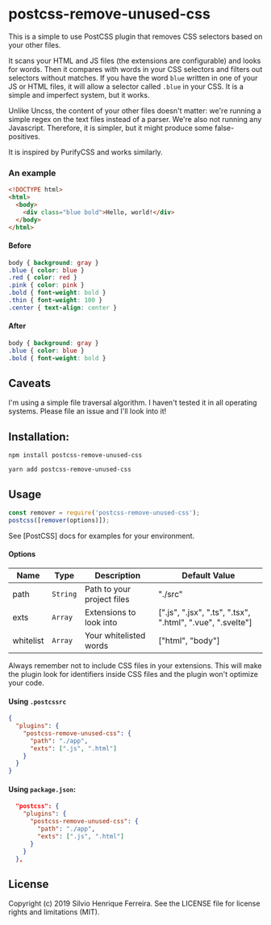 # postcss-remove-unused-css

This is a simple to use PostCSS plugin that removes CSS selectors based on your other files.

It scans your HTML and JS files (the extensions are configurable) and looks for words. Then it compares with words in your CSS selectors and filters out selectors without matches. If you have the word `blue` written in one of your JS or HTML files, it will allow a selector called `.blue` in your CSS. It is a simple and imperfect system, but it works.

Unlike Uncss, the content of your other files doesn't matter: we're running a simple regex on the text files instead of a parser. We're also not running any Javascript. Therefore, it is simpler, but it might produce some false-positives.

It is inspired by PurifyCSS and works similarly.

### An example

```html
<!DOCTYPE html>
<html>
  <body>
    <div class="blue bold">Hello, world!</div>
  </body>
</html>
```

#### Before

```css
body { background: gray }
.blue { color: blue }
.red { color: red }
.pink { color: pink }
.bold { font-weight: bold }
.thin { font-weight: 100 }
.center { text-align: center }
```

#### After

```css
body { background: gray }
.blue { color: blue }
.bold { font-weight: bold }
```

## Caveats

I'm using a simple file traversal algorithm. I haven't tested it in all operating systems. Please file an issue and I'll look into it!

## Installation:

```
npm install postcss-remove-unused-css
```

```
yarn add postcss-remove-unused-css
```

## Usage

```js
const remover = require('postcss-remove-unused-css');
postcss([remover(options)]);
```

See [PostCSS] docs for examples for your environment.

#### Options

| Name      | Type     | Description                | Default Value                                              |
| --------- | -------- | -------------------------- | ---------------------------------------------------------- |
| path      | `String` | Path to your project files | "./src"                                                    |
| exts      | `Array`  | Extensions to look into    | [".js", ".jsx", ".ts", ".tsx", ".html", ".vue", ".svelte"] |
| whitelist | `Array`  | Your whitelisted words     | ["html", "body"]                                           |

Always remember not to include CSS files in your extensions. This will make the plugin look for identifiers inside CSS files and the plugin won't optimize your code.

#### Using `.postcssrc`

```json
{
  "plugins": {
    "postcss-remove-unused-css": {
      "path": "./app",
      "exts": [".js", ".html"]
    }
  }
}
```

#### Using `package.json`:

```json
  "postcss": {
    "plugins": {
      "postcss-remove-unused-css": {
        "path": "./app",
        "exts": [".js", ".html"]
      }
    }
  },
```

## License

Copyright (c) 2019 Silvio Henrique Ferreira. See the LICENSE file for license rights and limitations (MIT).
